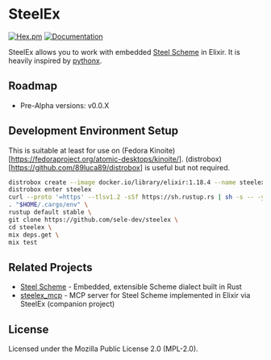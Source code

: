 # SteelEx
[![Hex.pm](https://img.shields.io/hexpm/v/steelex.svg?style=flat&color=blue)](https://hex.pm/packages/steelex) [![Documentation](https://img.shields.io/badge/documentation-gray)](https://hexdocs.pm/steelx)

SteelEx allows you to work with embedded [Steel Scheme](https://github.com/mattwparas/steel) in Elixir. It is heavily inspired by [pythonx](https://github.com/livebook-dev/pythonx).

## Roadmap
- Pre-Alpha versions: v0.0.X

## Development Environment Setup
This is suitable at least for use on (Fedora Kinoite)[https://fedoraproject.org/atomic-desktops/kinoite/]. (distrobox)[https://github.com/89luca89/distrobox] is useful but not required.
```bash
distrobox create --image docker.io/library/elixir:1.18.4 --name steelex
distrobox enter steelex
curl --proto '=https' --tlsv1.2 -sSf https://sh.rustup.rs | sh -s -- -y \
. "$HOME/.cargo/env" \
rustup default stable \
git clone https://github.com/sele-dev/steelex \
cd steelex \
mix deps.get \
mix test
```

## Related Projects
- [Steel Scheme](https://github.com/mattwparas/steel) - Embedded, extensible Scheme dialect built in Rust
- [steelex_mcp](https://github.com/sele-dev/steelex_mcp) - MCP server for Steel Scheme implemented in Elixir via SteelEx (companion project)

## License
Licensed under the Mozilla Public License 2.0 (MPL-2.0).
